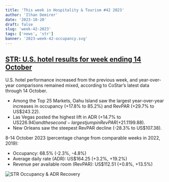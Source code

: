 ```yaml
---
title: 'This week in Hospitality & Tourism #42 2023'
author: 'Ilhan Demirer'
date: '2023-10-20'
draft: false
slug: 'week-42-2023'
tags: ['news', 'str']
banner: '2023-week-42-occupancy.svg'
---
```


## [STR: U.S. hotel results for week ending 14 October](https://str.com/press-release/us-hotel-results-week-ending-14-october)

U.S. hotel performance increased from the previous week, and year-over-year comparisons remained mixed, according to CoStar’s latest data through 14 October.

- Among the Top 25 Markets, Oahu Island saw the largest year-over-year increases in occupancy (+17.8% to 85.2%) and RevPAR (+29.7% to US$243.22).
- Las Vegas posted the highest lift in ADR (+14.7% to US$226.94) and the second-largest jump in RevPAR (+21.1% to US$199.88).
- New Orleans saw the steepest RevPAR decline (-28.3% to US$107.38).

8-14 October 2023 (percentage change from comparable weeks in 2022, 2019):

- Occupancy: 68.5% (-2.3%, -4.8%)
- Average daily rate (ADR): US$164.25 (+3.2%, +19.2%)
- Revenue per available room (RevPAR): US$112.51 (+0.8%, +13.5%)

![STR Occupancy & ADR Recovery](/images/blogimages/2023-week-42-occupancy.svg)
